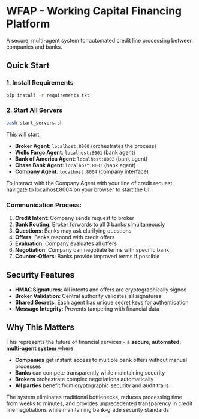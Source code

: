 # WFAP - Working Capital Financing Platform

A secure, multi-agent system for automated credit line processing between companies and banks.

## Quick Start

### 1. Install Requirements
```bash
pip install -r requirements.txt
```

### 2. Start All Servers
```bash
bash start_servers.sh
```

This will start:
- **Broker Agent**: `localhost:8000` (orchestrates the process)
- **Wells Fargo Agent**: `localhost:8001` (bank agent)
- **Bank of America Agent**: `localhost:8002` (bank agent)  
- **Chase Bank Agent**: `localhost:8003` (bank agent)
- **Company Agent**: `localhost:8004` (company interface)

To interact with the Company Agent with your line of credit request, navigate to localhost:8004 on your browser to start the UI.

### Communication Process:
1. **Credit Intent**: Company sends request to broker
2. **Bank Routing**: Broker forwards to all 3 banks simultaneously
3. **Questions**: Banks may ask clarifying questions
4. **Offers**: Banks respond with credit offers
5. **Evaluation**: Company evaluates all offers
6. **Negotiation**: Company can negotiate terms with specific bank
7. **Counter-Offers**: Banks provide improved terms if possible

## Security Features

- **HMAC Signatures**: All intents and offers are cryptographically signed
- **Broker Validation**: Central authority validates all signatures
- **Shared Secrets**: Each agent has unique secret keys for authentication
- **Message Integrity**: Prevents tampering with financial data

## Why This Matters

This represents the future of financial services - a **secure, automated, multi-agent system** where:

- **Companies** get instant access to multiple bank offers without manual processes
- **Banks** can compete transparently while maintaining security
- **Brokers** orchestrate complex negotiations automatically
- **All parties** benefit from cryptographic security and audit trails

The system eliminates traditional bottlenecks, reduces processing time from weeks to minutes, and provides unprecedented transparency in credit line negotiations while maintaining bank-grade security standards.
